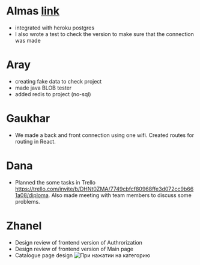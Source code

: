# Almas [link](https://github.com/SuleymanDemirelKazakhstan/diploma-project-team-spirit/tree/backend/backend)
* integrated with heroku postgres
* I also wrote a test to check the version to make sure that the connection was made
# Aray
* creating fake data to check project
* made java BLOB tester
* added redis to project (no-sql)
# Gaukhar
* We made a back and front connection using one wifi. Created routes for routing in React.
# Dana
* Planned the some tasks in Trello https://trello.com/invite/b/DHNt0ZMA/7749cbfcf80968ffe3d072cc9b661a08/diploma. Also made meeting with team members to discuss some problems.

# Zhanel
* Design review of frontend version of Authrorization
* Design review of frontend version of Main page
* Catalogue page design
![При нажатии на категорию](https://user-images.githubusercontent.com/55758989/164986676-2dc44187-ca25-4dc8-a45d-68f87523a020.png)
